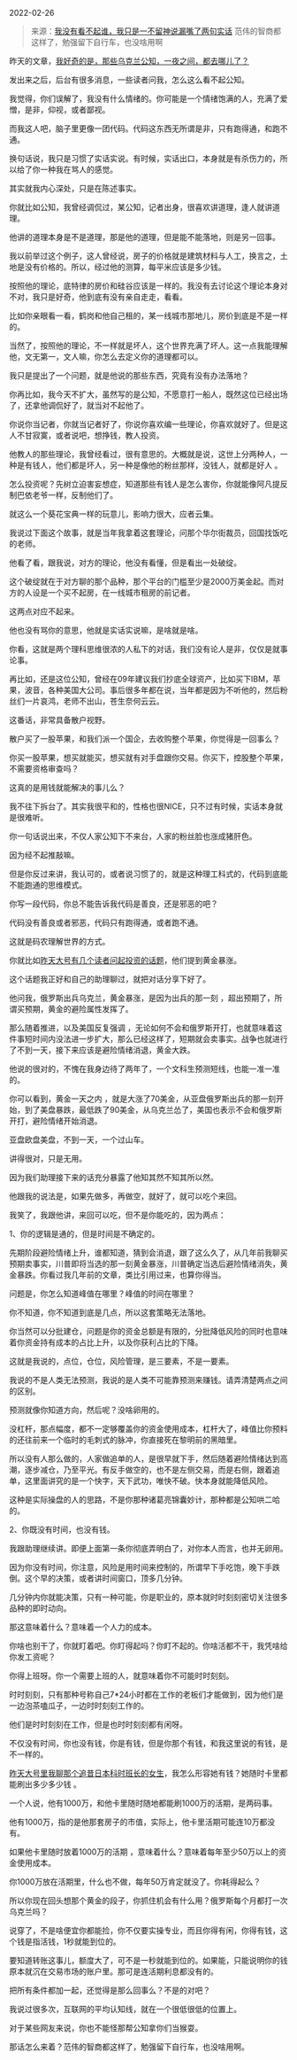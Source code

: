 2022-02-26

> 来源：[我没有看不起谁，我只是一不留神说漏嘴了两句实话](http://mp.weixin.qq.com/s?__biz=MzU3NDc5Nzc0NQ==&mid=2247513658&idx=2&sn=9ce9530260707cd01b76d1572c615505&chksm=fd2e14e4ca599df2d38af53df6e452d4cd1cd3cf19978a1f70e4304a622b4c8b9340c74d7e03&scene=27#wechat_redirect)
> 范伟的智商都这样了，勉强留下自行车，也没啥用啊

昨天的文章，[我好奇的是，那些乌克兰公知，一夜之间，都去哪儿了？](http://mp.weixin.qq.com/s?__biz=MzU3NDc5Nzc0NQ==&mid=2247513575&idx=1&sn=41b621c129b867c93cbd0eb7d67b4f4b&chksm=fd2e1739ca599e2f28e563d642b0e6ee0471505f0db00ce7d5d4ac92bdc8cbc992da8ed1903a&scene=21#wechat_redirect)  

  

发出来之后，后台有很多消息，一些读者问我，怎么这么看不起公知。

  

我觉得，你们误解了，我没有什么情绪的。你可能是一个情绪饱满的人，充满了爱憎，是非，仰视，或者鄙视。  

  

而我这人吧，脑子里更像一团代码。代码这东西无所谓是非，只有跑得通，和跑不通。  

  

换句话说，我只是习惯了实话实说。有时候，实话出口，本身就是有杀伤力的，所以给了你一种我在骂人的感觉。  

  

其实就我内心深处，只是在陈述事实。  

  

你就比如公知，我曾经调侃过，某公知，记者出身，很喜欢讲道理，逢人就讲道理。  

  

他讲的道理本身是不是道理，那是他的道理，但是能不能落地，则是另一回事。  

  

我以前举过这个例子，这人曾经说，房子的价格就是建筑材料与人工，换言之，土地是没有价格的。所以，经过他的测算，每平米应该是多少钱。  

  

按照他的理论，底特律的房价和硅谷应该是一样的。我没有去讨论这个理论本身对不对，我只是好奇，他到底有没有亲自走走，看看。  

  

比如你亲眼看一看，鹤岗和他自己租的，某一线城市那地儿，房价到底是不是一样的。  

  

当然了，按照他的理论，不一样就是坏人，这个世界充满了坏人。这一点我能理解他，文无第一，文人嘛，你怎么去定义你的道理都可以。  

  

我只是提出了一个问题，就是他说的那些东西，究竟有没有办法落地？

  

你再比如，我今天不扩大，虽然写的是公知，不愿意打一船人，既然这位已经出场了，还拿他调侃好了，就当对不起他了。

  

你说你当记者，你就当记者好了，你说你喜欢编一些理论，你喜欢就好了。但是这人不甘寂寞，或者说吧，想挣钱，教人投资。  

  

他教人的那些理论，我曾经看过，很有意思的。大概就是说，这世上分两种人，一种是有钱人，他们都是坏人，另一种是像他的粉丝那样，没钱人，就都是好人 。  

  

怎么投资呢？先树立迫害妄想症，知道那些有钱人是怎么害你，你就能像阿凡提反制巴依老爷一样，反制他们了。  

  

就这么一个葵花宝典一样的玩意儿，影响力很大，应者云集。  

  

我说过下面这个故事，就是当年我拿着这套理论，问那个华尔街裁员，回国找饭吃的老师。  

  

他看了看，跟我说，对方的理论，他没有看懂，但是看出一处破绽。  

  

这个破绽就在于对方聊的那个品种，那个平台的门槛至少是2000万美金起。而对方的人设是一个买不起房，在一线城市租房的前记者。

  

这两点对应不起来。

  

他也没有骂你的意思，他就是实话实说嘛，是啥就是啥。

  

你看，这就是两个理科思维很浓的人私下的对话，我们没有论人是非，仅仅是就事论事。

  

再比如，还是这位公知，曾经在09年建议我们抄底全球资产，比如买下IBM，苹果，波音，各种美国大公司。事后很多年都在说，当年都是因为不听他的，然后粉丝们一片哀鸿，老师不出山，苍生奈何云云。

  

这番话，非常具备散户视野。  

  

散户买了一股苹果，和我们派一个国企，去收购整个苹果，你觉得是一回事么？  

  

你买一股苹果，想买就能买，想买就有对手盘跟你交易。你买下，控股整个苹果，不需要资格审查吗？  

  

这真的是用钱就能解决的事儿么？  

  

我不往下拆台了。其实我很平和的，性格也很NICE，只不过有时候，实话本身就是很难听。  

  

你一句话说出来，不仅人家公知下不来台，人家的粉丝脸也涨成猪肝色。

  

因为经不起推敲嘛。  

  

但是你反过来讲，我认可的，或者说习惯了的，就是这种理工科式的，代码到底能不能跑通的思维模式。  

  

你写一段代码，你总不能告诉我代码是善良，还是邪恶的吧？

  

代码没有善良或者邪恶，代码只有跑得通，或者跑不通。  

  

这就是码农理解世界的方式。  

  

你就比如[昨天大号有几个读者问起投资的话题](http://mp.weixin.qq.com/s?__biz=MzU0MjYwNDU2Mw==&mid=2247504281&idx=2&sn=82a009bbdffae680f412c1ee2fe25c56&chksm=fb1abde5cc6d34f34f6c2b5ed5fa5a8be71a9ca5d0eb365b29968f7d3759c96e41febf3f5941&scene=21#wechat_redirect)，他们提到黄金暴涨。

  

这个话题我正好和自己的助理聊过，就把对话分享下好了。  

  

他问我，俄罗斯出兵乌克兰，黄金暴涨，是因为出兵的那一刻 ，超出预期了，所谓买预期，黄金的避险属性发挥了。

  

那么随着推进，以及美国反复强调
，无论如何不会和俄罗斯开打，也就意味着这件事短时间内没法进一步扩大，那么已经这样了，短期就会卖事实。战争也就进行了不到一天，接下来应该是避险情绪消退，黄金大跌。  

  

他说的很对的，不愧在我身边待了两年了，一个文科生预测短线，也能一准一准的。  

  

你可以看到，黄金一天之内
，就是大涨了70美金，从亚盘俄罗斯出兵的那一刻开始，到了美盘暴跌，最低跌了90美金，从乌克兰怂了，美国也表示不会和俄罗斯开打，避险情绪开始消退。  

  

亚盘欧盘美盘，不到一天，一个过山车。

  

讲得很对，只是无用。  

  

因为我们助理接下来的话充分暴露了他知其然不知其所以然。

  

他跟我的说法是，如果先做多，再做空，就好了，就可以吃个来回。

  

我笑了，我跟他讲，来回可以吃，但不是你能吃的，因为两点：

  

1、你的逻辑是通的，但是时间是不确定的。

  

先期阶段避险情绪上升，谁都知道，猜到会消退，跟了这么久了，从几年前我聊买预期卖事实，川普即将当选的那一刻黄金暴涨，川普确定当选后避险情绪消失，黄金暴跌。你看过我几年前的文章，类比引用过来，也算你得当。  

  

问题是，你怎么知道峰值在哪里？峰值的时间在哪里？  

  

你不知道，你不知道到底是几点，所以这套策略无法落地。  

  

你当然可以分批建仓，问题是你的资金总额是有限的，分批降低风险的同时也意味着你资金持有成本的占比上升，以及你获利占比的下降。

  

这就是我说的，点位，仓位，风险管理，是三要素，不是一要素。  

  

我说的不是人类无法预测，我说的是人类不可能靠预测来赚钱。请弄清楚两点之间的区别。  

  

预测就像你知道方向，然后呢？没啥卵用的。  

  

没杠杆，那点幅度，都不一定够覆盖你的资金使用成本，杠杆大了，峰值比你预料的还往前来一个临时的毛刺式的脉冲，你直接死在黎明前的黑暗里。

  

所以没有人那么做的，人家做追单的人，是很早就下手，然后随着避险情绪达到高潮，逐步减仓，乃至平光。有反手做空的，也不是左侧交易，而是右侧，跟着追单，这里面讲究的是一个快字，天下武功，唯快不破。快本身就能降低风险。  

  

这种是实际操盘的人的思路，不是你那种诸葛亮锦囊妙计，那种都是公知哄二哈的。  

  

2、你既没有时间，也没有钱。

  

我跟助理继续讲。即便上面第一条你彻底弄明白了，对你本人而言，也并无卵用。  

  

因为你没有时间，你注意，风险是用时间来控制的，所谓早下手吃饱，晚下手跌倒。这个早的决策，或者讲时间窗口，顶多几分钟。

  

几分钟内你就能决策，只有一种可能，你是职业的，原本就时时刻刻密切关注很多品种的即时动向。  

  

那这意味着什么？意味着一个人力的成本。

  

你啥也别干了，你就盯着吧。你盯得起吗？你盯不起的。你啥活都不干，我凭啥给你发工资呢？  

  

你得上班呀。你一个需要上班的人，就意味着你不可能时时刻刻。

  

时时刻刻，只有那种号称自己7*24小时都在工作的老板们才能做到，因为他们是一边泡茶嗑瓜子，一边时时刻刻工作的。

  

他们是时时刻刻在工作，但是也时时刻刻都有闲呀。  

  

不仅没有时间，你也没有钱，你是有钱，但是你那个有钱，和我这里说的有钱，是不一样的。  

  

[昨天大号里我聊那个追昔日本科时班长的女生](http://mp.weixin.qq.com/s?__biz=MzU0MjYwNDU2Mw==&mid=2247504281&idx=2&sn=82a009bbdffae680f412c1ee2fe25c56&chksm=fb1abde5cc6d34f34f6c2b5ed5fa5a8be71a9ca5d0eb365b29968f7d3759c96e41febf3f5941&scene=21#wechat_redirect)，我怎么形容她有钱？她随时卡里都能刷出多少多少钱
。  

  

一个人说，他有1000万，和他卡里随时随地都能刷1000万的活期，是两码事。  

  

他有1000万，指的是他那套房子的市值，实际上，他卡里活期可能连10万都没有。  

  

如果他卡里随时放着1000万的活期 ，意味着什么？意味着每年至少50万以上的资金使用成本。  

  

你1000万放在活期里，什么也不做，每年50万肯定就没了。你耗得起么？  

  

所以你现在回头想那个黄金的段子，你抓住机会有什么用？俄罗斯每个月都打一次乌克兰吗？  

  

说穿了，不是啥便宜你都能捡，你不仅要实操专业，而且你得有闲，你得有钱，这个钱是指活钱，1秒就能到位的。  

  

要知道转账这事儿，额度大了，可不是一秒就能到位的。如果能，只能说明你的钱原本就沉在交易市场的账户里。那可是连活期利息都没有的。  

  

把所有条件都加一起，还觉得是那么回事么？不是的对吧？  

  

我说过很多次，互联网的平均认知线，就在一个很低很低的位置上。

  

对于某些网友来说，你也不能怪那帮公知拿你们当猴耍。

  

那话怎么来着？范伟的智商都这样了，勉强留下自行车，也没啥用啊。

